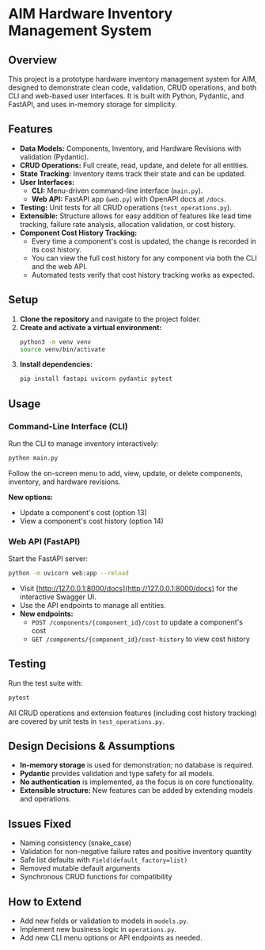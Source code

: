 # AIM Hardware Inventory Management System

## Overview
This project is a prototype hardware inventory management system for AIM, designed to demonstrate clean code, validation, CRUD operations, and both CLI and web-based user interfaces. It is built with Python, Pydantic, and FastAPI, and uses in-memory storage for simplicity.

## Features
- **Data Models:** Components, Inventory, and Hardware Revisions with validation (Pydantic).
- **CRUD Operations:** Full create, read, update, and delete for all entities.
- **State Tracking:** Inventory items track their state and can be updated.
- **User Interfaces:**
  - **CLI:** Menu-driven command-line interface (`main.py`).
  - **Web API:** FastAPI app (`web.py`) with OpenAPI docs at `/docs`.
- **Testing:** Unit tests for all CRUD operations (`test_operations.py`).
- **Extensible:** Structure allows for easy addition of features like lead time tracking, failure rate analysis, allocation validation, or cost history.
- **Component Cost History Tracking:**
  - Every time a component's cost is updated, the change is recorded in its cost history.
  - You can view the full cost history for any component via both the CLI and the web API.
  - Automated tests verify that cost history tracking works as expected.

## Setup
1. **Clone the repository** and navigate to the project folder.
2. **Create and activate a virtual environment:**
   ```sh
   python3 -m venv venv
   source venv/bin/activate
   ```
3. **Install dependencies:**
   ```sh
   pip install fastapi uvicorn pydantic pytest
   ```

## Usage
### Command-Line Interface (CLI)
Run the CLI to manage inventory interactively:
```sh
python main.py
```
Follow the on-screen menu to add, view, update, or delete components, inventory, and hardware revisions.

**New options:**
- Update a component's cost (option 13)
- View a component's cost history (option 14)

### Web API (FastAPI)
Start the FastAPI server:
```sh
python -m uvicorn web:app --reload
```
- Visit [http://127.0.0.1:8000/docs](http://127.0.0.1:8000/docs) for the interactive Swagger UI.
- Use the API endpoints to manage all entities.
- **New endpoints:**
  - `POST /components/{component_id}/cost` to update a component's cost
  - `GET /components/{component_id}/cost-history` to view cost history

## Testing
Run the test suite with:
```sh
pytest
```
All CRUD operations and extension features (including cost history tracking) are covered by unit tests in `test_operations.py`.

## Design Decisions & Assumptions
- **In-memory storage** is used for demonstration; no database is required.
- **Pydantic** provides validation and type safety for all models.
- **No authentication** is implemented, as the focus is on core functionality.
- **Extensible structure:** New features can be added by extending models and operations.

## Issues Fixed
- Naming consistency (snake_case)
- Validation for non-negative failure rates and positive inventory quantity
- Safe list defaults with `Field(default_factory=list)`
- Removed mutable default arguments
- Synchronous CRUD functions for compatibility

## How to Extend
- Add new fields or validation to models in `models.py`.
- Implement new business logic in `operations.py`.
- Add new CLI menu options or API endpoints as needed.
